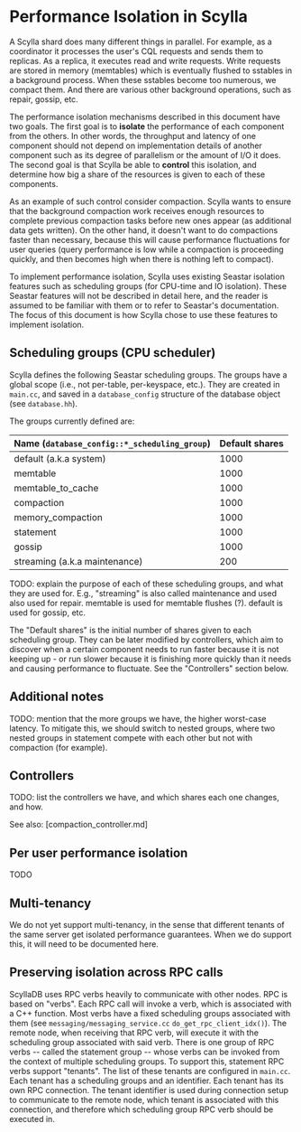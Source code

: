 # Performance Isolation in Scylla
A Scylla shard does many different things in parallel. For example, as a coordinator it processes the user's CQL requests and sends them to replicas. As a replica, it executes read and write requests. Write requests are stored in memory (memtables) which is eventually flushed to sstables in a background process. When these sstables become too numerous, we compact them. And there are various other background operations, such as repair, gossip, etc.

The performance isolation mechanisms described in this document have two goals. The first goal is to **isolate** the performance of each component from the others. In other words, the throughput and latency of one component should not depend on implementation details of another component such as its degree of parallelism or the amount of I/O it does. The second goal is that Scylla be able to **control** this isolation, and determine how big a share of the resources is given to each of these components.

As an example of such control consider compaction. Scylla wants to ensure that the background compaction work receives enough resources to complete previous compaction tasks before new ones appear (as additional data gets written). On the other hand, it doesn't want to do compactions faster than necessary, because this will cause performance fluctuations for user queries (query performance is low while a compaction is proceeding quickly, and then becomes high when there is nothing left to compact).

To implement performance isolation, Scylla uses existing Seastar isolation features such as scheduling groups (for CPU-time and IO isolation). These Seastar features will not be described in detail here, and the reader is assumed to be familiar with them or to refer to Seastar's documentation. The focus of this document is how Scylla chose to use these features to implement isolation.

## Scheduling groups (CPU scheduler)
Scylla defines the following Seastar scheduling groups. The groups have a global scope (i.e., not per-table, per-keyspace, etc.). They are created in `main.cc`, and saved in a `database_config` structure of the database object (see `database.hh`).

The groups currently defined are:

| Name (`database_config::*_scheduling_group`) | Default shares
| -------------------------------------------- | --------------
| default (a.k.a system)                       | 1000
| memtable                                     | 1000
| memtable_to_cache                            | 1000
| compaction                                   | 1000
| memory_compaction                            | 1000
| statement                                    | 1000
| gossip                                       | 1000
| streaming (a.k.a maintenance)                | 200

TODO: explain the purpose of each of these scheduling groups, and what they are used for. E.g., "streaming" is also called maintenance and used also used for repair. memtable is used for memtable flushes (?). default is used for gossip, etc.

The "Default shares" is the initial number of shares given to each scheduling group. They can be later modified by controllers, which aim to discover when a certain component needs to run faster because it is not keeping up - or run slower because it is finishing more quickly than it needs and causing performance to fluctuate. See the "Controllers" section below.

## Additional notes

TODO: mention that the more groups we have, the higher worst-case latency.
To mitigate this, we should switch to nested groups, where two nested groups in statement compete with each other but not with compaction (for example). 

## Controllers

TODO: list the controllers we have, and which shares each one changes, and how.

See also: [compaction_controller.md]

## Per user performance isolation
TODO

## Multi-tenancy
We do not yet support multi-tenancy, in the sense that different tenants of the same server get isolated performance guarantees. When we do support this, it will need to be documented here.

## Preserving isolation across RPC calls
ScyllaDB uses RPC verbs heavily to communicate with other nodes. RPC is based on "verbs". Each RPC call will invoke a verb, which is associated with a C++ function. Most verbs have a fixed scheduling groups associated with them (see `messaging/messaging_service.cc` `do_get_rpc_client_idx()`). The remote node, when receiving that RPC verb, will execute it with the scheduling group associated with said verb.
There is one group of RPC verbs -- called the statement group -- whose verbs can be invoked from the context of multiple scheduling groups. To support this, statement RPC verbs support "tenants". The list of these tenants are configured in `main.cc`. Each tenant has a scheduling groups and an identifier. Each tenant has its own RPC connection. The tenant identifier is used during connection setup to communicate to the remote node, which tenant is associated with this connection, and therefore which scheduling group RPC verb should be executed in.
